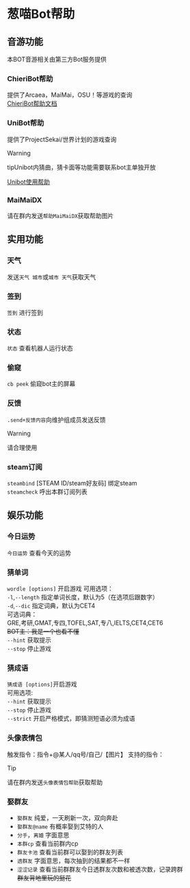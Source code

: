 # 葱喵Bot帮助
## 音游功能
本BOT音游相关由第三方Bot服务提供<br />
### ChieriBot帮助
提供了Arcaea，MaiMai，OSU！等游戏的查询<br />
[ChieriBot帮助文档](https://chieri.docs.chinosk6.cn)<br />

### UniBot帮助
提供了ProjectSekai/世界计划的游戏查询
> [!WARNING]
> tipUnibot内猜曲，猜卡面等功能需要联系bot主单独开放

[Unibot使用帮助](https://docs.unipjsk.com)

### MaiMaiDX
请在群内发送`帮助MaiMaiDX`获取帮助图片<br />
## 实用功能
### 天气
发送`天气 城市`或`城市 天气`获取天气
### 签到
`签到` 进行签到<br />
### 状态
`状态` 查看机器人运行状态
### 偷窥
`cb peek` 偷窥bot主的屏幕
### 反馈
`.send+反馈内容`向维护组成员发送反馈
> [!WARNING]
> 请合理使用


### steam订阅
`steambind` [STEAM ID/steam好友码] 绑定steam<br />
`steamcheck` 呼出本群订阅列表<br />

## 娱乐功能
### 今日运势
`今日运势` 查看今天的运势
### 猜单词
`wordle [options]` 开启游戏
可用选项：<br />
`-l`,`--length` 指定单词长度，默认为5（在选项后跟数字）<br />
`-d`,`--dic` 指定词典，默认为CET4<br />
可选词典：<br />
GRE,考研,GMAT,专四,TOFEL,SAT,专八,IELTS,CET4,CET6<br />
~~BOT主：我是一个也看不懂~~<br/>
`--hint` 获取提示<br />
`--stop` 停止游戏<br />
### 猜成语
`猜成语 [options]`开启游戏<br />
可用选项:<br />
`--hint` 获取提示<br />
`--stop` 停止游戏<br />
`--strict` 开启严格模式，即猜测短语必须为成语<br />
### 头像表情包
触发指令：指令+@某人/qq号/自己/【图片】
支持的指令：<br />
> [!TIP]
> 请在群内发送`头像表情包帮助`获取帮助


### 娶群友
- `娶群友` 纯爱，一天刷新一次，双向奔赴<br />
- `娶群友@name` 有概率娶到艾特的人<br />
- `分手`，`离婚` 字面意思<br />
- `本群cp` 查看当前群内cp<br />
- `群友卡池` 查看当前群可以娶到的群友列表<br />
- `透群友` 字面意思，每次抽到的结果都不一样<br />
- `涩涩记录` 查看当前群群友今日透群友次数和被透次数，记录跨群<br />
~~群友背地里玩的挺花~~